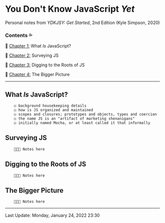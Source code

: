 # You Don't Know JavaScript *Yet* #

Personal notes from *YDKJSY: Get Started*, 2nd Edition \(Kyle Simpson, 2020\)

### Contents 💦 ###

🔹 [Chapter 1:](#What-Is-JavaScript) What *Is* JavaScript?

🔹 [Chapter 2:](#Surveying-JS) Surveying JS

🔹 [Chapter 3:](#Digging-to-the-Roots-of-JS) Digging to the Roots of JS

🔹 [Chapter 4:](#The-Bigger-Picture) The Bigger Picture

---

## What *Is* JavaScript? <a name="What-Is-JavaScript"></a>

        ◻ background housekeeping details
        ◻ how is JS organized and maintained
        ◻ scopes and closures; prototypes and objects, types and coercion
        ◻ the name JS is an "artifact of marketing shenanigans"
        ◻ initially named Mocha, or at least called it that informally

## Surveying JS

        🌷🌿🌼 Notes here


## Digging to the Roots of JS

        🌷🌿🌼 Notes here


## The Bigger Picture

        🌷🌿🌼 Notes here

---
Last Update:  Monday, January 24, 2022 23:30
